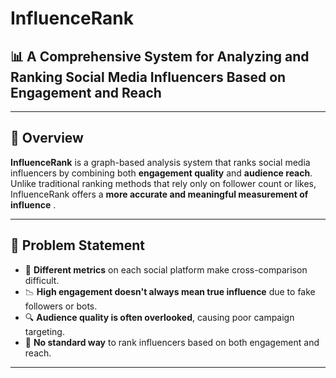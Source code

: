 # InfluenceRank

## 📊 A Comprehensive System for Analyzing and Ranking Social Media Influencers Based on Engagement and Reach

---

## 🚀 Overview

**InfluenceRank** is a graph-based analysis system that ranks social media influencers by combining both **engagement quality** and **audience reach**. Unlike traditional ranking methods that rely only on follower count or likes, InfluenceRank offers a **more accurate and meaningful measurement of influence** .

---

## 🎯 Problem Statement

- 🔄 **Different metrics** on each social platform make cross-comparison difficult.
- 📉 **High engagement doesn't always mean true influence** due to fake followers or bots.
- 🔍 **Audience quality is often overlooked**, causing poor campaign targeting.
- 🧮 **No standard way** to rank influencers based on both engagement and reach.

---
